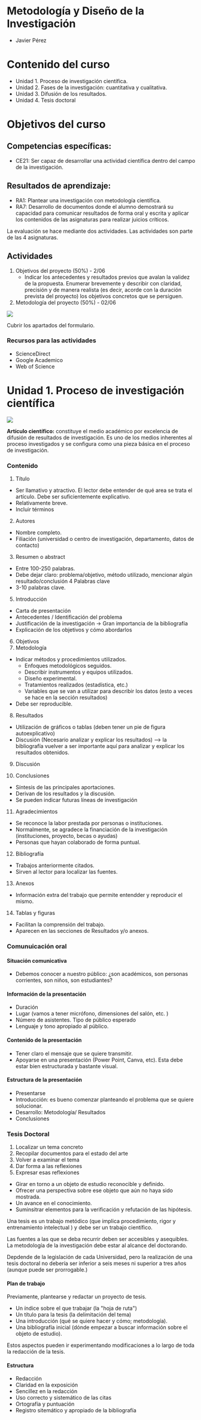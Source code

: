 # Metodología y Diseño de la Investigación 

- Javier Pérez

# Contenido del curso 

- Unidad 1. Proceso de investigación científica.
- Unidad 2. Fases de la investigación: cuantitativa y cualitativa.
- Unidad 3. Difusión de los resultados.
- Unidad 4. Tesis doctoral

# Objetivos del curso 

## Competencias específicas:
-  CE21: Ser capaz de desarrollar una actividad científica dentro del campo de la investigación.
## Resultados de aprendizaje:
- RA1: Plantear una investigación con metodología científica.
- RA7: Desarrollo de documentos donde el alumno demostrará su capacidad para comunicar resultados de forma oral y escrita y aplicar los contenidos de las asignaturas para realizar juicios
críticos.

La evaluación se hace mediante dos actividades. Las actividades son parte de las 4 asignaturas. 


## Actividades
1. Objetivos del proyecto (50%) - 2/06
    - Indicar los antecedentes y resultados previos que avalan la validez de la propuesta. Enumerar brevemente y describir con claridad, precisión y de manera realista (es decir, acorde con la duración prevista del proyecto) los objetivos concretos que se persiguen. 
2. Metodología del proyecto (50%) - 02/06

![](/img/optativas/actividad_2.png)

Cubrir los apartados del formulario. 

### Recursos para las actividades

- ScienceDirect
- Google Academico 
- Web of Science

# Unidad 1. Proceso de investigación científica


![](/img/optativas/metodologia_cientifica.png)

**Artículo científico:** constituye el medio académico por excelencia de difusión de resultados de investigación. Es uno de los medios inherentes al proceso investigados y se configura como una pieza básica en el proceso de investigación.

### Contenido 

1. Título

- Ser llamativo y atractivo. El lector debe entender de qué area se trata el artículo. Debe ser suficientemente explicativo. 
- Relativamente breve. 
- Incluir términos 

2. Autores
- Nombre completo. 
- Filiación (universidad o centro de investigación, departamento, datos de contacto)
3. Resumen o abstract
- Entre 100-250 palabras. 
- Debe dejar claro: problema/objetivo, método utilizado, mencionar algún resultado/conclusión 
4 Palabras clave
- 3-10 palabras clave. 
5. Introducción 
- Carta de presentación 
- Antecedentes / Identificación del problema
- Justificación de la investigación -> Gran importancia de la bibliografía
- Explicación de los objetivos y cómo abordarlos
6. Objetivos
7. Metodología 
- Indicar métodos y procedimientos utilizados. 
    - Enfoques metodológicos seguidos. 
    - Describir instrumentos y equipos utilizados. 
    - Diseño experimental. 
    - Tratamientos realizados (estadística, etc.)
    - Variables que se van a utilizar para describir los datos (esto a veces se hace en la sección resultados)
- Debe ser reproducible. 
8. Resultados 
- Utilización de gráficos o tablas (deben tener un pie de figura autoexplicativo)
- Discusión (Necesario analizar y explicar los resultados) --> la bibliografía vuelver a ser importante aquí para analizar y explicar los resultados obtenidos. 
9. Discusión 
 
10. Conclusiones
- Síntesis de las principales aportaciones. 
- Derivan de los resultados y la discusión. 
- Se pueden indicar futuras líneas de investigación
11. Agradecimientos
- Se reconoce la labor prestada por personas o instituciones. 
- Normalmente, se agradece la financiación de la investigación (instituciones, proyecto, becas o ayudas)
- Personas que hayan colaborado de forma puntual. 
12. Bibliografía
- Trabajos anteriormente citados. 
- Sirven al lector para localizar las fuentes.
13. Anexos
- Información extra del trabajo que permite entendder y reproducir el mismo. 
14. Tablas y figuras
- Facilitan la comprensión del trabajo.
- Aparecen en las secciones de Resultados y/o anexos. 

### Comunuicación oral 

#### Situación comunicativa

- Debemos conocer a nuestro público: ¿son académicos, son personas corrientes, son niños, son estudiantes? 


#### Información de la presentación 
- Duración 
- Lugar (vamos a tener micrófono, dimensiones del salón, etc. )
- Número de asistentes. Tipo de público esperado
- Lenguaje y tono apropiado al público. 

#### Contenido de la presentación 
- Tener claro el mensaje que se quiere transmitir. 
- Apoyarse en una presentación (Power Point, Canva, etc). Esta debe estar bien estructurada y bastante visual. 

#### Estructura de la presentación 

- Presentarse
- Introducción: es bueno comenzar planteando el problema que se quiere solucionar. 
- Desarrollo: Metodología/ Resultados
- Conclusiones


### Tesis Doctoral 
1. Localizar un tema concreto 
2. Recopilar documentos para el estado del arte
3. Volver a examinar el tema
4. Dar forma a las reflexiones
5. Expresar esas reflexiones


- Girar en torno a un objeto de estudio reconocible y definido. 
- Ofrecer una perspectiva sobre ese objeto que aún no haya sido mostrada. 
- Un avance en el conocimiento. 
- Suminsitrar elementos para la verificación y refutación de las hipótesis. 

Una tesis es un trabajo metódico (que implica procedimiento, rigor y entrenamiento intelectual ) y debe ser un trabajo científico. 

Las fuentes a las que se deba recurrir deben ser accesibles y asequibles. La metodología de la investigación debe estar al alcance del doctorando. 

Depdende de la legislación de cada Universidad, pero la realización de una tesis doctoral no debería ser inferior a seis meses ni superior a tres años (aunque puede ser prorrogable.)

#### Plan de trabajo 

Previamente, plantearse y redactar un proyecto de tesis. 

- Un índice sobre el que trabajar (la "hoja de ruta")
- Un título para la tesis (la delimitación del tema)
- Una introducción (qué se quiere hacer y cómo; metodología). 
- Una bibliografía inicial (dónde empezar a buscar información sobre el objeto de estudio). 

Estos aspectos pueden ir experimentando modificaciones a lo largo de toda la redacción de la tesis. 

#### Estructura
- Redacción 
- Claridad en la exposición 
- Sencillez en la redacción 
- Uso correcto y sistemático de las citas
- Ortografía y puntuación 
- Registro sitemático y apropiado de la bibliografía

